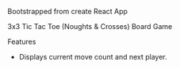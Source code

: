 Bootstrapped from create React App

3x3 Tic Tac Toe (Noughts & Crosses) Board  Game

Features
- Displays current move count and next player.